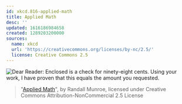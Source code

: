 ```yaml
---
id: xkcd.816-applied-math
title: Applied Math
desc: ''
updated: 1616186984658
created: 1289203200000
sources:
  name: xkcd
  url: 'https://creativecommons.org/licenses/by-nc/2.5/'
  license: Creative Commons 2.5
---
```

![Dear Reader: Enclosed is a check for ninety-eight cents. Using your work, I have proven that this equals the amount you requested.](https://imgs.xkcd.com/comics/applied_math.png)
> "[Applied Math](https://xkcd.com/816/)", by Randall Munroe, licensed under Creative Commons Attribution-NonCommercial 2.5 License
